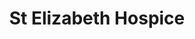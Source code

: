 ---
title: "St Elizabeth Hospice"
url: /ipswich/st-elizabeth-hospice-high-street-2/
shop: Gebrauchtwaren
---